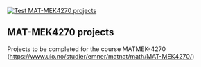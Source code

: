 [![Test MAT-MEK4270 projects](https://github.com/FrancescoMinisini/course-projects/actions/workflows/matmek4270.yml/badge.svg)](https://github.com/FrancescoMinisini/course-projects/actions/workflows/matmek4270.yml)

## MAT-MEK4270 projects

Projects to be completed for the course MATMEK-4270 (https://www.uio.no/studier/emner/matnat/math/MAT-MEK4270/)
